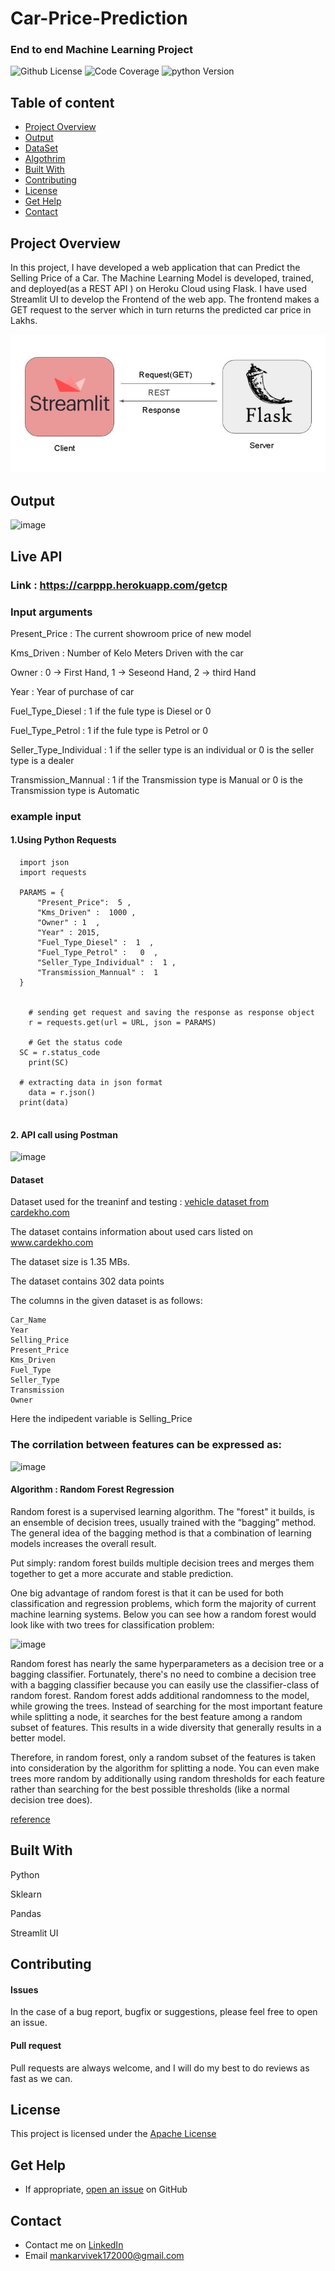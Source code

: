 # Car-Price-Prediction 

###  End to end Machine Learning Project 

![Github License](https://img.shields.io/aur/license/android-studio)
![Code Coverage](https://img.shields.io/badge/coverage-80%25-green)
![python Version](https://img.shields.io/pypi/pyversions/Django)
 
## Table of content

- [Project Overview ](#Project-Overview )
- [Output](#Output)
- [DataSet](#DataSet) 
- [Algothrim](#Algothrim)
- [Built With](#built-with)
- [Contributing](#contributing)
- [License](#license)
- [Get Help](#get-help)
- [Contact](#contact)


## Project Overview

In this project, I have developed a web application that can Predict the Selling Price of a Car. The Machine Learning Model is developed, trained, and deployed(as a REST API ) on Heroku Cloud using Flask. I have used Streamlit UI to develop the Frontend of the web app. The frontend makes a GET request to the server which in turn returns the predicted car price in Lakhs. 

![image](images/main.JPG)

## Output

![image](https://user-images.githubusercontent.com/53163419/121781790-00a87280-cbc4-11eb-86b3-5161423e9205.png)

## Live API 

### Link : https://carppp.herokuapp.com/getcp 

### Input arguments 

Present_Price  : The current showroom price of new model 

Kms_Driven  :  Number of Kelo Meters Driven with the car 

Owner : 0 -> First Hand, 1 -> Seseond Hand, 2 -> third Hand 

Year : Year of purchase of car 

Fuel_Type_Diesel : 1 if the fule type is Diesel or 0 

Fuel_Type_Petrol : 1 if the fule type is Petrol or 0 

Seller_Type_Individual : 1 if the seller type is an individual or 0 is the seller type is a dealer 

Transmission_Mannual : 1 if the Transmission type is Manual or 0 is the Transmission type is Automatic

### example input 

#### 1.Using Python Requests  

```
  import json
  import requests
  
  PARAMS = {
      "Present_Price":  5 , 
      "Kms_Driven" :  1000 ,
      "Owner" : 1  ,
      "Year" : 2015,
      "Fuel_Type_Diesel" :  1  ,
      "Fuel_Type_Petrol" :   0  ,
      "Seller_Type_Individual" :  1 ,
      "Transmission_Mannual" :  1 
  }


	# sending get request and saving the response as response object
	r = requests.get(url = URL, json = PARAMS)  
	  
	# Get the status code 
  SC = r.status_code 
	print(SC)
  
  # extracting data in json format
	data = r.json()
  print(data)
  
```

#### 2. API call using Postman 

![image](https://user-images.githubusercontent.com/53163419/121782138-c17b2100-cbc5-11eb-8578-2248178d2cfa.png)


#### Dataset

Dataset used for the treaninf and testing : [vehicle dataset from cardekho.com](https://www.kaggle.com/nehalbirla/vehicle-dataset-from-cardekho)

The dataset contains information about used cars listed on www.cardekho.com

The dataset size is 1.35 MBs.

The dataset contains 302 data points 

The columns in the given dataset is as follows:
```
Car_Name
Year
Selling_Price
Present_Price
Kms_Driven
Fuel_Type
Seller_Type
Transmission
Owner
```
Here the indipedent variable is Selling_Price 

### The corrilation between features can be expressed as:

![image](https://user-images.githubusercontent.com/53163419/121782385-e2904180-cbc6-11eb-8ecd-0bdfd22d87ed.png)


#### Algorithm : Random Forest Regression


Random forest is a supervised learning algorithm. The "forest" it builds, is an ensemble of decision trees, usually trained with the “bagging” method. The general idea of the bagging method is that a combination of learning models increases the overall result.

Put simply: random forest builds multiple decision trees and merges them together to get a more accurate and stable prediction.

One big advantage of random forest is that it can be used for both classification and regression problems, which form the majority of current machine learning systems.  Below you can see how a random forest would look like with two trees for classification problem:

![image](https://user-images.githubusercontent.com/53163419/121782625-16b83200-cbc8-11eb-8db5-a26ec8ac4edc.png)

Random forest has nearly the same hyperparameters as a decision tree or a bagging classifier. Fortunately, there's no need to combine a decision tree with a bagging classifier because you can easily use the classifier-class of random forest. Random forest adds additional randomness to the model, while growing the trees. Instead of searching for the most important feature while splitting a node, it searches for the best feature among a random subset of features. This results in a wide diversity that generally results in a better model.

Therefore, in random forest, only a random subset of the features is taken into consideration by the algorithm for splitting a node. You can even make trees more random by additionally using random thresholds for each feature rather than searching for the best possible thresholds (like a normal decision tree does).

[reference](https://builtin.com/data-science/random-forest-algorithm) 

## Built With

Python

Sklearn

Pandas

Streamlit UI


## Contributing

#### Issues
In the case of a bug report, bugfix or suggestions, please feel free to open an issue.

#### Pull request
Pull requests are always welcome, and I will do my best to do reviews as fast as we can.


## License

This project is licensed under the [Apache License](https://github.com/Vivek1258/End-to-end-Machine-Learning-Project-Car-Price-Prediction/LICENSE)

## Get Help

- If appropriate, [open an issue](https://github.com/Vivek1258/End-to-end-Machine-Learning-Project-Car-Price-Prediction/issues) on GitHub

## Contact 

- Contact me on [LinkedIn](https://www.linkedin.com/in/vivek-mankar-182735184/) 
- Email mankarvivek172000@gmail.com
 


